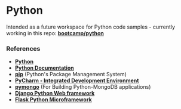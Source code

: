 # Python

Intended as a future workspace for Python code samples - currently working in this repo: **[bootcamp/python](https://github.com/dduril/bootcamp/tree/master/python)**

### References

- **<a href="https://www.python.org/" target="_blank">Python</a>**
- **<a href="https://www.python.org/doc/" target="_blank">Python Documentation</a>**
- **<a href="https://pip.pypa.io/en/stable/#" target="_blank">pip</a>** (Python's Package Management System)                
- **<a href="http://www.jetbrains.com/pycharm/" target="_blank" title="PyCharm">PyCharm - Integrated Development Environment</a>**
- **<a href="https://api.mongodb.org/python/current/#" target="_blank">pymongo</a>** (For Building Python-MongoDB applications)
- **<a href="https://www.djangoproject.com/" target="_blank" title="Django">Django Python Web framework</a>**
- **<a href="http://flask.pocoo.org/" target="_blank" title="Flask">Flask Python Microframework</a>**
